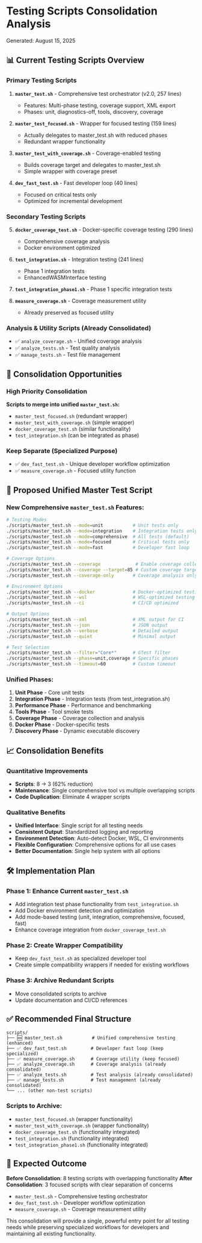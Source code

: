# Testing Scripts Consolidation Analysis
Generated: August 15, 2025

## 📊 Current Testing Scripts Overview

### Primary Testing Scripts
1. **`master_test.sh`** - Comprehensive test orchestrator (v2.0, 257 lines)
   - Features: Multi-phase testing, coverage support, XML export
   - Phases: unit, diagnostics-off, tools, discovery, coverage

2. **`master_test_focused.sh`** - Wrapper for focused testing (159 lines)
   - Actually delegates to master_test.sh with reduced phases
   - Redundant wrapper functionality

3. **`master_test_with_coverage.sh`** - Coverage-enabled testing
   - Builds coverage target and delegates to master_test.sh
   - Simple wrapper with coverage preset

4. **`dev_fast_test.sh`** - Fast developer loop (40 lines)
   - Focused on critical tests only
   - Optimized for incremental development

### Secondary Testing Scripts
5. **`docker_coverage_test.sh`** - Docker-specific coverage testing (290 lines)
   - Comprehensive coverage analysis
   - Docker environment optimized

6. **`test_integration.sh`** - Integration testing (241 lines)
   - Phase 1 integration tests
   - EnhancedWASMInterface testing

7. **`test_integration_phase1.sh`** - Phase 1 specific integration tests

8. **`measure_coverage.sh`** - Coverage measurement utility
   - Already preserved as focused utility

### Analysis & Utility Scripts (Already Consolidated)
- ✅ `analyze_coverage.sh` - Unified coverage analysis
- ✅ `analyze_tests.sh` - Test quality analysis
- ✅ `manage_tests.sh` - Test file management

## 🎯 Consolidation Opportunities

### High Priority Consolidation
**Scripts to merge into unified `master_test.sh`:**
- `master_test_focused.sh` (redundant wrapper)
- `master_test_with_coverage.sh` (simple wrapper)
- `docker_coverage_test.sh` (similar functionality)
- `test_integration.sh` (can be integrated as phase)

### Keep Separate (Specialized Purpose)
- ✅ `dev_fast_test.sh` - Unique developer workflow optimization
- ✅ `measure_coverage.sh` - Focused utility function

## 🚀 Proposed Unified Master Test Script

### New Comprehensive `master_test.sh` Features:
```bash
# Testing Modes
./scripts/master_test.sh --mode=unit           # Unit tests only
./scripts/master_test.sh --mode=integration    # Integration tests only
./scripts/master_test.sh --mode=comprehensive  # All tests (default)
./scripts/master_test.sh --mode=focused        # Critical tests only
./scripts/master_test.sh --mode=fast           # Developer fast loop

# Coverage Options
./scripts/master_test.sh --coverage             # Enable coverage collection
./scripts/master_test.sh --coverage --target=85 # Custom coverage target
./scripts/master_test.sh --coverage-only       # Coverage analysis only

# Environment Options
./scripts/master_test.sh --docker              # Docker-optimized testing
./scripts/master_test.sh --wsl                 # WSL-optimized testing
./scripts/master_test.sh --ci                  # CI/CD optimized

# Output Options
./scripts/master_test.sh --xml                 # XML output for CI
./scripts/master_test.sh --json                # JSON output
./scripts/master_test.sh --verbose             # Detailed output
./scripts/master_test.sh --quiet               # Minimal output

# Test Selection
./scripts/master_test.sh --filter="Core*"      # GTest filter
./scripts/master_test.sh --phase=unit,coverage # Specific phases
./scripts/master_test.sh --timeout=60          # Custom timeout
```

### Unified Phases:
1. **Unit Phase** - Core unit tests
2. **Integration Phase** - Integration tests (from test_integration.sh)
3. **Performance Phase** - Performance and benchmarking
4. **Tools Phase** - Tool smoke tests
5. **Coverage Phase** - Coverage collection and analysis
6. **Docker Phase** - Docker-specific tests
7. **Discovery Phase** - Dynamic executable discovery

## 📈 Consolidation Benefits

### Quantitative Improvements
- **Scripts**: 8 → 3 (62% reduction)
- **Maintenance**: Single comprehensive tool vs multiple overlapping scripts
- **Code Duplication**: Eliminate 4 wrapper scripts

### Qualitative Benefits
- **Unified Interface**: Single script for all testing needs
- **Consistent Output**: Standardized logging and reporting
- **Environment Detection**: Auto-detect Docker, WSL, CI environments
- **Flexible Configuration**: Comprehensive options for all use cases
- **Better Documentation**: Single help system with all options

## 🛠️ Implementation Plan

### Phase 1: Enhance Current `master_test.sh`
- Add integration test phase functionality from `test_integration.sh`
- Add Docker environment detection and optimization
- Add mode-based testing (unit, integration, comprehensive, focused, fast)
- Enhance coverage integration from `docker_coverage_test.sh`

### Phase 2: Create Wrapper Compatibility
- Keep `dev_fast_test.sh` as specialized developer tool
- Create simple compatibility wrappers if needed for existing workflows

### Phase 3: Archive Redundant Scripts
- Move consolidated scripts to archive
- Update documentation and CI/CD references

## ✅ Recommended Final Structure

```
scripts/
├── 🆕 master_test.sh           # Unified comprehensive testing (enhanced)
├── ✅ dev_fast_test.sh         # Developer fast loop (keep specialized)
├── ✅ measure_coverage.sh      # Coverage utility (keep focused)
├── ✅ analyze_coverage.sh      # Coverage analysis (already consolidated)
├── ✅ analyze_tests.sh         # Test analysis (already consolidated)
├── ✅ manage_tests.sh          # Test management (already consolidated)
└── ... (other non-test scripts)
```

### Scripts to Archive:
- `master_test_focused.sh` (wrapper functionality)
- `master_test_with_coverage.sh` (wrapper functionality)
- `docker_coverage_test.sh` (functionality integrated)
- `test_integration.sh` (functionality integrated)
- `test_integration_phase1.sh` (functionality integrated)

## 🎯 Expected Outcome

**Before Consolidation**: 8 testing scripts with overlapping functionality
**After Consolidation**: 3 focused scripts with clear separation of concerns
- `master_test.sh` - Comprehensive testing orchestrator
- `dev_fast_test.sh` - Developer workflow optimization
- `measure_coverage.sh` - Coverage measurement utility

This consolidation will provide a single, powerful entry point for all testing needs while preserving specialized workflows for developers and maintaining all existing functionality.
